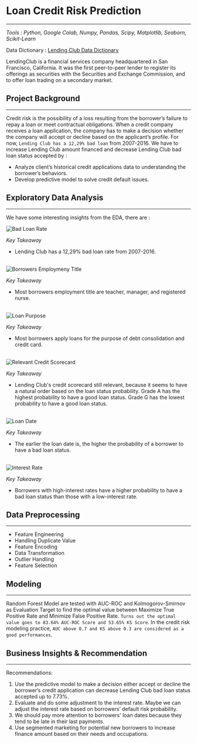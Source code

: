 # Loan Credit Risk Prediction
---
*Tools : Python, Google Colab, Numpy, Pandas, Scipy, Matplotlib, Seaborn, Scikit-Learn*

Data Dictionary : [Lending Club Data Dictionary](https://resources.lendingclub.com/LCDataDictionary.xlsx)

LendingClub is a financial services company headquartered in San Francisco, California. It was the first peer-to-peer lender to register its offerings as securities with the Securities and Exchange Commission, and to offer loan trading on a secondary market.

## Project Background
---
Credit risk is the possibility of a loss resulting from the borrower’s failure to repay a loan or meet contractual obligations. When a credit company receives a loan application, the company has to make a decision whether the company will accept or decline based on the applicant’s profile. For now, `Lending Club has a 12,29% bad loan` from 2007-2016. We have to increase Lending Club amount financed and decrease Lending Club bad loan status accepted by :
- Analyze client’s historical credit applications data to understanding the borrower’s behaviors.
- Develop predictive model to solve credit default issues.

## Exploratory Data Analysis
---
We have some interesting insights from the EDA, there are :

![Bad Loan Rate](https://github.com/muhhendrah/Loan-Credit-Risk-Prediction/blob/main/images/Bad%20Loan%20Rate.png)

*Key Takeaway*
- Lending Club has a 12,29% bad loan rate from 2007-2016.
<br><br>

![Borrowers Employmeny Title](https://github.com/muhhendrah/Loan-Credit-Risk-Prediction/blob/main/images/Employment%20Title.png)

*Key Takeaway*
- Most borrowers employment title are teacher, manager, and registered nurse.
<br><br>

![Loan Purpose](https://github.com/muhhendrah/Loan-Credit-Risk-Prediction/blob/main/images/Credit%20Purpose.png)

*Key Takeaway*
- Most borrowers apply loans for the purpose of debt consolidation and credit card.
<br><br>

![Relevant Credit Scorecard](https://github.com/muhhendrah/Loan-Credit-Risk-Prediction/blob/main/images/Relevant%20Credit%20Scorecard.png)

*Key Takeaway*
- Lending Club's credit scorecard still relevant, because it seems to have a natural order based on the loan status probability. Grade A has the highest probability to have a good loan status. Grade G has the lowest probability to have a good loan status.
<br><br>

![Loan Date](https://github.com/muhhendrah/Loan-Credit-Risk-Prediction/blob/main/images/Loan%20Date%20Bad%20Status.png)

*Key Takeaway*
- The earlier the loan date is, the higher the probability of a borrower to have a bad loan status.
<br><br>

![Interest Rate](https://github.com/muhhendrah/Loan-Credit-Risk-Prediction/blob/main/images/Interest%20Rate%20Bad%20Status.png)

*Key Takeaway*
- Borrowers with high-interest rates have a higher probability to have a bad loan status than those with a low-interest rate.

## Data Preprocessing
---
- Feature Engineering
- Handling Duplicate Value
- Feature Encoding
- Data Transformation
- Outlier Handling
- Feature Selection

## Modeling
---
Random Forest Model are tested with AUC-ROC and Kolmogorov-Smirnov as Evaluation Target to find the optimal value between Maximize True Positive Rate and Minimize False Positive Rate. `Turns out the optimal value goes to 83.64% AUC-ROC Score and 53.65% KS Score`. In the credit risk modeling practice, `AUC above 0.7 and KS above 0.3 are considered as a good performances`.

## Business Insights & Recommendation
---

Recommendations:
1. Use the predictive model to make a decision either accept or decline the borrower’s credit application can decrease Lending Club bad loan status accepted up to 7.73%.
2. Evaluate and do some adjustment to the interest rate. Maybe we can adjust the interest rate based on borrowers’ default risk probability.
3. We should pay more attention to borrowers' loan dates because they tend to be late in their last payments.
4. Use segmented marketing for potential new borrowers to increase finance amount based on their needs and occupations.
